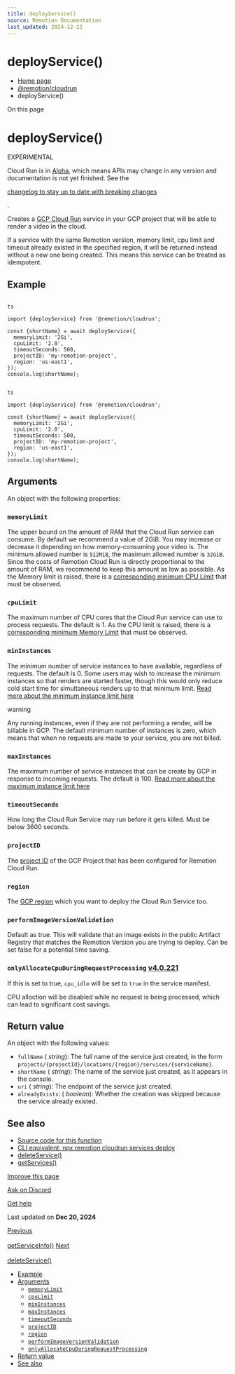 ```yaml
---
title: deployService()
source: Remotion Documentation
last_updated: 2024-12-22
---
```


# deployService()

- [Home page](/)
- [@remotion/cloudrun](/docs/cloudrun/api)
- deployService()

On this page

# deployService()

EXPERIMENTAL

Cloud Run is in [Alpha](/docs/cloudrun-alpha), which means APIs
may change in any version and documentation is not yet finished. See the

[changelog to stay up to date with breaking changes](https://remotion.dev/changelog)

.

Creates a [GCP Cloud Run](https://cloud.google.com/run) service in your GCP project that will be able to render a video in the cloud.

If a service with the same Remotion version, memory limit, cpu limit and timeout already existed in the specified region, it will be returned instead without a new one being created. This means this service can be treated as idempotent.

## Example [​](\#example "Direct link to Example")

```

ts

import {deployService} from '@remotion/cloudrun';

const {shortName} = await deployService({
  memoryLimit: '2Gi',
  cpuLimit: '2.0',
  timeoutSeconds: 500,
  projectID: 'my-remotion-project',
  region: 'us-east1',
});
console.log(shortName);
```

```

ts

import {deployService} from '@remotion/cloudrun';

const {shortName} = await deployService({
  memoryLimit: '2Gi',
  cpuLimit: '2.0',
  timeoutSeconds: 500,
  projectID: 'my-remotion-project',
  region: 'us-east1',
});
console.log(shortName);
```

## Arguments [​](\#arguments "Direct link to Arguments")

An object with the following properties:

### `memoryLimit` [​](\#memorylimit "Direct link to memorylimit")

The upper bound on the amount of RAM that the Cloud Run service can consume. By default we recommend a value of 2GiB. You may increase or decrease it depending on how memory-consuming your video is. The minimum allowed number is `512MiB`, the maximum allowed number is `32GiB`. Since the costs of Remotion Cloud Run is directly proportional to the amount of RAM, we recommend to keep this amount as low as possible. As the Memory limit is raised, there is a [corresponding minimum CPU Limit](https://cloud.google.com/run/docs/configuring/memory-limits#cpu-minimum) that must be observed.

### `cpuLimit` [​](\#cpulimit "Direct link to cpulimit")

The maximum number of CPU cores that the Cloud Run service can use to process requests. The default is 1. As the CPU limit is raised, there is a [corresponding minimum Memory Limit](https://cloud.google.com/run/docs/configuring/cpu#setting) that must be observed.

### `minInstances` [​](\#mininstances "Direct link to mininstances")

The minimum number of service instances to have available, regardless of requests. The default is 0. Some users may wish to increase the minimum instances so that renders are started faster, though this would only reduce cold start time for simultaneous renders up to that minimum limit. [Read more about the minimum instance limit here](/docs/cloudrun/instancecount#minimum-instance-count)

warning

Any running instances, even if they are not performing a render, will be billable in GCP. The default minimum number of instances is zero, which means that when no requests are made to your service, you are not billed.

### `maxInstances` [​](\#maxinstances "Direct link to maxinstances")

The maximum number of service instances that can be create by GCP in response to incoming requests. The default is 100. [Read more about the maximum instance limit here](/docs/cloudrun/instancecount#maximum-instance-count)

### `timeoutSeconds` [​](\#timeoutseconds "Direct link to timeoutseconds")

How long the Cloud Run Service may run before it gets killed. Must be below 3600 seconds.

### `projectID` [​](\#projectid "Direct link to projectid")

The [project ID](https://cloud.google.com/resource-manager/docs/creating-managing-projects#:~:text=to%20be%20unique.-,Project%20ID,-%3A%20A%20globally%20unique) of the GCP Project that has been configured for Remotion Cloud Run.

### `region` [​](\#region "Direct link to region")

The [GCP region](/docs/cloudrun/region-selection) which you want to deploy the Cloud Run Service too.

### `performImageVersionValidation` [​](\#performimageversionvalidation "Direct link to performimageversionvalidation")

Default as true. This will validate that an image exists in the public Artifact Registry that matches the Remotion Version you are trying to deploy. Can be set false for a potential time saving.

### `onlyAllocateCpuDuringRequestProcessing` [v4.0.221](https://github.com/remotion-dev/remotion/releases/v4.0.221) [​](\#onlyallocatecpuduringrequestprocessing "Direct link to onlyallocatecpuduringrequestprocessing")

If this is set to true, `cpu_idle` will be set to `true` in the service manifest.

CPU alloction will be disabled while no request is being processed, which can lead to significant cost savings.

## Return value [​](\#return-value "Direct link to Return value")

An object with the following values:

- `fullName` ( _string_): The full name of the service just created, in the form `projects/{projectId}/locations/{region}/services/{serviceName}`.
- `shortName` ( _string_): The name of the service just created, as it appears in the console.
- `uri` ( _string_): The endpoint of the service just created.
- `alreadyExists`: ( _boolean_): Whether the creation was skipped because the service already existed.

## See also [​](\#see-also "Direct link to See also")

- [Source code for this function](https://github.com/remotion-dev/remotion/blob/main/packages/cloudrun/src/api/deploy-service.ts)
- [CLI equivalent: npx remotion cloudrun services deploy](/docs/cloudrun/cli/services#deploy)
- [deleteService()](/docs/cloudrun/deleteservice)
- [getServices()](/docs/cloudrun/getservices)

[Improve this page](https://github.com/remotion-dev/remotion/edit/main/packages/docs/docs/cloudrun/deployservice.mdx)

[Ask on Discord](https://remotion.dev/discord)

[Get help](/docs/get-help)

Last updated on **Dec 20, 2024**

[Previous\
\
getServiceInfo()](/docs/cloudrun/getserviceinfo) [Next\
\
deleteService()](/docs/cloudrun/deleteservice)

- [Example](#example)
- [Arguments](#arguments)
  - [`memoryLimit`](#memorylimit)
  - [`cpuLimit`](#cpulimit)
  - [`minInstances`](#mininstances)
  - [`maxInstances`](#maxinstances)
  - [`timeoutSeconds`](#timeoutseconds)
  - [`projectID`](#projectid)
  - [`region`](#region)
  - [`performImageVersionValidation`](#performimageversionvalidation)
  - [`onlyAllocateCpuDuringRequestProcessing`](#onlyallocatecpuduringrequestprocessing)
- [Return value](#return-value)
- [See also](#see-also)
